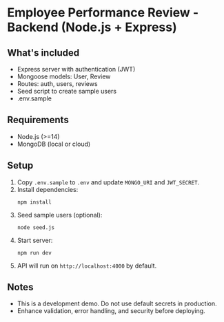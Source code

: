 # Employee Performance Review - Backend (Node.js + Express)

## What's included
- Express server with authentication (JWT)
- Mongoose models: User, Review
- Routes: auth, users, reviews
- Seed script to create sample users
- .env.sample

## Requirements
- Node.js (>=14)
- MongoDB (local or cloud)

## Setup
1. Copy `.env.sample` to `.env` and update `MONGO_URI` and `JWT_SECRET`.
2. Install dependencies:
   ```
   npm install
   ```
3. Seed sample users (optional):
   ```
   node seed.js
   ```
4. Start server:
   ```
   npm run dev
   ```
5. API will run on `http://localhost:4000` by default.

## Notes
- This is a development demo. Do not use default secrets in production.
- Enhance validation, error handling, and security before deploying.
